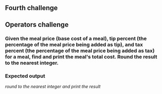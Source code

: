 ## Fourth challenge
## Operators challenge

### Given the meal price (base cost of a meal), tip percent (the percentage of the meal price being added as tip), and tax percent (the percentage of the meal price being added as tax) for a meal, find and print the meal's total cost. Round the result to the nearest integer.

### Expected output
 _round  to the nearest integer and print the result_